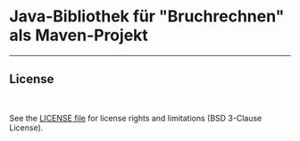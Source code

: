 # Java-Bibliothek für "Bruchrechnen" als Maven-Projekt #

----

## License ##

<br>

See the [LICENSE file](LICENSE.md) for license rights and limitations (BSD 3-Clause License).

<br>
